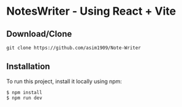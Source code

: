 # NotesWriter - Using React + Vite


## Download/Clone

```
git clone https://github.com/asim1909/Note-Writer
```


## Installation

To run this project, install it locally using npm:

```
$ npm install
$ npm run dev
```
